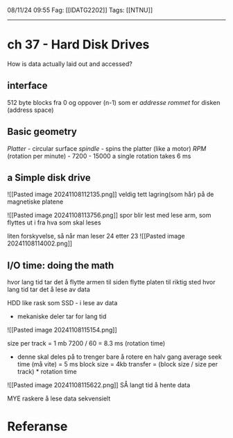 08/11/24 09:55
Fag: [[IDATG2202]]
Tags: [[NTNU]]
___
# ch 37 - Hard Disk Drives

How is data actually laid out and accessed?

## interface

512 byte blocks
fra 0 og oppover (n-1)
som er *addresse rommet* for disken (address space)


## Basic geometry
*Platter* - circular surface
*spindle* - spins the platter (like a motor)
*RPM* (rotation per minute) - 7200 - 15000 a single rotation takes 6 ms

## a Simple disk drive
![[Pasted image 20241108112135.png]]
veldig tett lagring(som hår) på de magnetiske platene

![[Pasted image 20241108113756.png]]
spor blir lest med lese arm, som flyttes ut i fra hva som skal leses

liten forskyvelse, så når man leser 24 etter 23
![[Pasted image 20241108114002.png]]

## I/O time: doing the math
hvor lang tid tar det å flytte armen til siden
flytte platen til riktig sted
hvor lang tid tar det å lese av data

HDD like rask som SSD - i lese av data
- mekaniske deler tar for lang tid

![[Pasted image 20241108115154.png]]

size per track = 1 mb
7200 / 60 = 8.3 ms (rotation time)
- denne skal deles på to trenger bare å rotere en halv gang
average seek time (må vite) = 5 ms
block size = 4kb 
transfer = (block size / size per track) * rotation time

![[Pasted image 20241108115622.png]]
SÅ langt tid å hente data

MYE raskere å lese data sekvensielt



# Referanse
